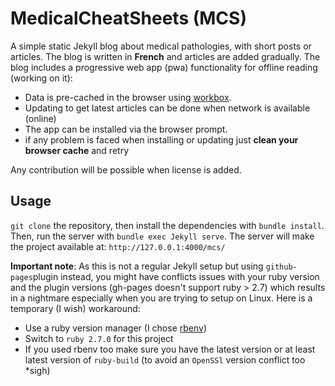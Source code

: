 # MedicalCheatSheets (MCS)

A simple static Jekyll blog about medical pathologies, with short posts or articles. The blog is written in **French** and articles are added gradually. The blog includes a progressive web app (pwa) functionality for offline reading (working on it):

- Data is pre-cached in the browser using [workbox](https://developers.google.com/web/tools/workbox/).
- Updating to get latest articles can be done when network is available (online)
- The app can be installed via the browser prompt.
- if any problem is faced when installing or updating just **clean your browser cache** and retry

Any contribution will be possible when license is added.

## Usage

`git clone` the repository, then install the dependencies with `bundle install`.
Then, run the server with `bundle exec Jekyll serve`. The server will make the project available at: `http://127.0.0.1:4000/mcs/`

**Important note**: As this is not a regular Jekyll setup but using `github-pages`plugin instead,
you might have conflicts issues with your ruby version and the plugin versions (gh-pages doesn't support ruby > 2.7) which results in a nightmare especially when you are trying to setup on Linux. Here is a temporary (I wish) workaround:

- Use a ruby version manager (I chose [rbenv](https://github.com/rbenv/rbenv))
- Switch to `ruby 2.7.0` for this project
- If you used rbenv too make sure you have the latest version or at least latest version
of `ruby-build` (to avoid an `OpenSSl` version conflict too *sigh)

<!-- TODO:
- add contributing, code of conduct, license support resources...
-->
